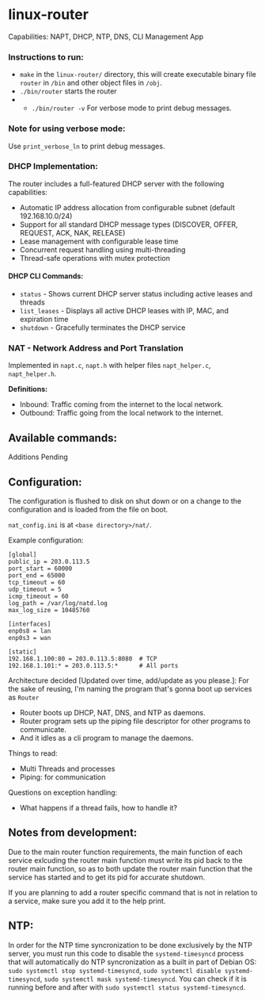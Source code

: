 # linux-router

Capabilities: NAPT, DHCP, NTP, DNS, CLI Management App

### Instructions to run:
- `make` in the `linux-router/` directory, this will create executable binary file `router` in `/bin` and other object files in `/obj`.
- `./bin/router` starts the router
- - `./bin/router -v` For verbose mode to print debug messages.
 
### Note for using verbose mode: 
Use `print_verbose_ln` to print debug messages.

### DHCP Implementation:
The router includes a full-featured DHCP server with the following capabilities:
- Automatic IP address allocation from configurable subnet (default 192.168.10.0/24)
- Support for all standard DHCP message types (DISCOVER, OFFER, REQUEST, ACK, NAK, RELEASE)
- Lease management with configurable lease time
- Concurrent request handling using multi-threading
- Thread-safe operations with mutex protection

#### DHCP CLI Commands:
- `status` - Shows current DHCP server status including active leases and threads
- `list_leases` - Displays all active DHCP leases with IP, MAC, and expiration time
- `shutdown` - Gracefully terminates the DHCP service

### NAT - Network Address and Port Translation

Implemented in `napt.c`, `napt.h` with helper files `napt_helper.c`, `napt_helper.h`.

**Definitions:**
- Inbound: Traffic coming from the internet to the local network.
- Outbound: Traffic going from the local network to the internet.


## Available commands:
Additions Pending


## Configuration:

The configuration is flushed to disk on shut down or on a change to the configuration and is loaded from the file on boot.

`nat_config.ini` is at `<base directory>/nat/`.

Example configuration:
```
[global]
public_ip = 203.0.113.5
port_start = 60000
port_end = 65000
tcp_timeout = 60
udp_timeout = 5
icmp_timeout = 60
log_path = /var/log/natd.log
max_log_size = 10485760

[interfaces]
enp0s8 = lan
enp0s3 = wan

[static]
192.168.1.100:80 = 203.0.113.5:8080  # TCP
192.168.1.101:* = 203.0.113.5:*      # All ports
```


Architecture decided \[Updated over time, add/update as you please.\]:
For the sake of reusing, I'm naming the program that's gonna boot up services as `Router` 

- Router boots up DHCP, NAT, DNS, and NTP as daemons.
- Router program sets up the piping file descriptor for other programs to communicate.
- And it idles as a cli program to manage the daemons.

Things to read:
- Multi Threads and processes 
- Piping: for communication

Questions on exception handling:
- What happens if a thread fails, how to handle it?

## Notes from development:
Due to the main router function requirements, the main function of each service exlcuding the router main function must write its pid back to the router main function, so as to both update the router main function that the service has started and to get its pid for accurate shutdown.

If you are planning to add a router specific command that is not in relation to a service, make sure you add it to the help print.

## NTP:
In order for the NTP time syncronization to be done exclusively by the NTP server, you must run this code to disable the `systemd-timesyncd` process that will automatically do NTP syncronization as a built in part of Debian OS: `sudo systemctl stop systemd-timesyncd`, `sudo systemctl disable systemd-timesyncd`, `sudo systemctl mask systemd-timesyncd`. You can check if it is running before and after with `sudo systemctl status systemd-timesyncd`.
